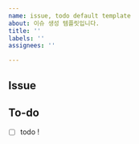 ```yaml
---
name: issue, todo default template
about: 이슈 생성 템플릿입니다.
title: ''
labels: ''
assignees: ''

---
```


## Issue
<!-- 구현할 기능에 대한 내용을 설명해주세요. -->

## To-do
<!-- 해야 할 일들을 적어주세요. -->
- [ ] todo !
